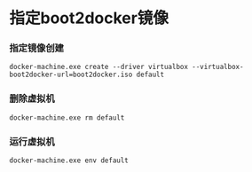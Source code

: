 # 指定boot2docker镜像

### 指定镜像创建
```
docker-machine.exe create --driver virtualbox --virtualbox-boot2docker-url=boot2docker.iso default
```

### 删除虚拟机
```
docker-machine.exe rm default
```

### 运行虚拟机
```
docker-machine.exe env default
```

